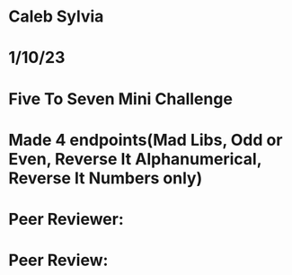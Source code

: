 # Caleb Sylvia
# 1/10/23
# Five To Seven Mini Challenge
# Made 4 endpoints(Mad Libs, Odd or Even, Reverse It Alphanumerical, Reverse It Numbers only)
# Peer Reviewer: 
# Peer Review: 

